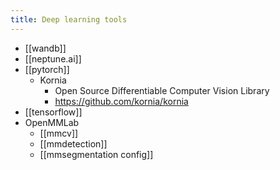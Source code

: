 ```yaml
---
title: Deep learning tools
---
```


- [[wandb]]
- [[neptune.ai]]
- [[pytorch]]
	- Kornia
		- Open Source Differentiable Computer Vision Library
		- https://github.com/kornia/kornia
- [[tensorflow]]
- OpenMMLab
	- [[mmcv]]
	- [[mmdetection]]
	- [[mmsegmentation config]]